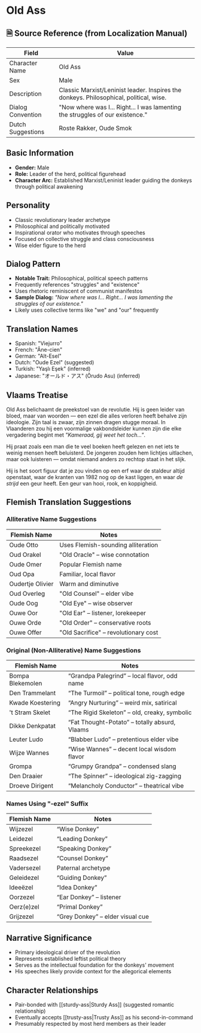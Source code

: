 # Old Ass

## 🗎 Source Reference (from Localization Manual)

| Field             | Value                                                                                  |
| ----------------- | -------------------------------------------------------------------------------------- |
| Character Name    | Old Ass                                                                                |
| Sex               | Male                                                                                   |
| Description       | Classic Marxist/Leninist leader. Inspires the donkeys. Philosophical, political, wise. |
| Dialog Convention | "Now where was I... Right... I was lamenting the struggles of our existence."          |
| Dutch Suggestions | Roste Rakker, Oude Smok                                                                |

## Basic Information

* **Gender:** Male
* **Role:** Leader of the herd, political figurehead
* **Character Arc:** Established Marxist/Leninist leader guiding the donkeys through political awakening

## Personality

* Classic revolutionary leader archetype
* Philosophical and politically motivated
* Inspirational orator who motivates through speeches
* Focused on collective struggle and class consciousness
* Wise elder figure to the herd

## Dialog Pattern

* **Notable Trait:** Philosophical, political speech patterns
* Frequently references "struggles" and "existence"
* Uses rhetoric reminiscent of communist manifestos
* **Sample Dialog:** *"Now where was I... Right... I was lamenting the struggles of our existence."*
* Likely uses collective terms like "we" and "our" frequently

## Translation Names

* Spanish: "Viejurro"
* French: "Âne-cien"
* German: "Alt-Esel"
* Dutch: "Oude Ezel" (suggested)
* Turkish: "Yaşlı Eşek" (inferred)
* Japanese: "オールド・アス" (Ōrudo Asu) (inferred)

## Vlaams Treatise

Old Ass belichaamt de preekstoel van de revolutie. Hij is geen leider van bloed, maar van woorden — een ezel die alles verloren heeft behalve zijn ideologie. Zijn taal is zwaar, zijn zinnen dragen stugge moraal. In Vlaanderen zou hij een voormalige vakbondsleider kunnen zijn die elke vergadering begint met *"Kameraad, gij weet het toch..."*.

Hij praat zoals een man die te veel boeken heeft gelezen en net iets te weinig mensen heeft beluisterd. De jongeren zouden hem lichtjes uitlachen, maar ook luisteren — omdat niemand anders zo rechtop staat in het slijk.

Hij is het soort figuur dat je zou vinden op een erf waar de staldeur altijd openstaat, waar de kranten van 1982 nog op de kast liggen, en waar *de strijd* een geur heeft. Een geur van hooi, rook, en koppigheid.

## Flemish Translation Suggestions

### Alliterative Name Suggestions

| Flemish Name     | Notes                                |
| ---------------- | ------------------------------------ |
| Oude Otto        | Uses Flemish-sounding alliteration   |
| Oud Orakel       | "Old Oracle" – wise connotation      |
| Oude Omer        | Popular Flemish name                 |
| Oud Opa          | Familiar, local flavor               |
| Oudertje Olivier | Warm and diminutive                  |
| Oud Overleg      | "Old Counsel" – elder vibe           |
| Oude Oog         | "Old Eye" – wise observer            |
| Ouwe Oor         | "Old Ear" – listener, lorekeeper     |
| Ouwe Orde        | "Old Order" – conservative roots     |
| Ouwe Offer       | "Old Sacrifice" – revolutionary cost |

### Original (Non-Alliterative) Name Suggestions

| Flemish Name     | Notes                                         |
| ---------------- | --------------------------------------------- |
| Bompa Blekemolen | “Grandpa Palegrind” – local flavor, odd name  |
| Den Trammelant   | “The Turmoil” – political tone, rough edge    |
| Kwade Koestering | “Angry Nurturing” – weird mix, satirical      |
| 't Stram Skelet  | “The Rigid Skeleton” – old, creaky, symbolic  |
| Dikke Denkpatat  | “Fat Thought-Potato” – totally absurd, Vlaams |
| Leuter Ludo      | “Blabber Ludo” – pretentious elder vibe       |
| Wijze Wannes     | “Wise Wannes” – decent local wisdom flavor    |
| Grompa           | “Grumpy Grandpa” – condensed slang            |
| Den Draaier      | “The Spinner” – ideological zig-zagging       |
| Droeve Dirigent  | “Melancholy Conductor” – theatrical vibe      |

### Names Using "-ezel" Suffix

| Flemish Name | Notes                            |
| ------------ | -------------------------------- |
| Wijzezel     | “Wise Donkey”                    |
| Leidezel     | “Leading Donkey”                 |
| Spreekezel   | “Speaking Donkey”                |
| Raadsezel    | “Counsel Donkey”                 |
| Vadersezel   | Paternal archetype               |
| Geleidezel   | “Guiding Donkey”                 |
| Ideeëzel     | “Idea Donkey”                    |
| Oorzezel     | “Ear Donkey” – listener          |
| Oerz(e)zel   | “Primal Donkey”                  |
| Grijzezel    | “Grey Donkey” – elder visual cue |

## Narrative Significance

* Primary ideological driver of the revolution
* Represents established leftist political theory
* Serves as the intellectual foundation for the donkeys' movement
* His speeches likely provide context for the allegorical elements

## Character Relationships

* Pair-bonded with [[sturdy-ass|Sturdy Ass]] (suggested romantic relationship)
* Eventually accepts [[trusty-ass|Trusty Ass]] as his second-in-command
* Presumably respected by most herd members as their leader
